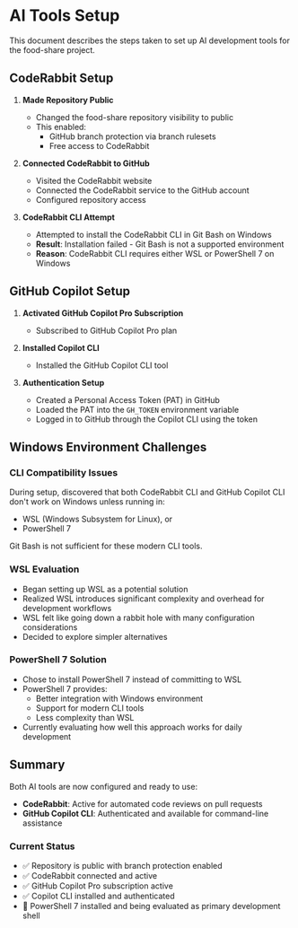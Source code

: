 # AI Tools Setup

This document describes the steps taken to set up AI development tools for the food-share project.

## CodeRabbit Setup

1. **Made Repository Public**
   - Changed the food-share repository visibility to public
   - This enabled:
     - GitHub branch protection via branch rulesets
     - Free access to CodeRabbit

2. **Connected CodeRabbit to GitHub**
   - Visited the CodeRabbit website
   - Connected the CodeRabbit service to the GitHub account
   - Configured repository access

3. **CodeRabbit CLI Attempt**
   - Attempted to install the CodeRabbit CLI in Git Bash on Windows
   - **Result**: Installation failed - Git Bash is not a supported environment
   - **Reason**: CodeRabbit CLI requires either WSL or PowerShell 7 on Windows

## GitHub Copilot Setup

1. **Activated GitHub Copilot Pro Subscription**
   - Subscribed to GitHub Copilot Pro plan

2. **Installed Copilot CLI**
   - Installed the GitHub Copilot CLI tool

3. **Authentication Setup**
   - Created a Personal Access Token (PAT) in GitHub
   - Loaded the PAT into the `GH_TOKEN` environment variable
   - Logged in to GitHub through the Copilot CLI using the token

## Windows Environment Challenges

### CLI Compatibility Issues
During setup, discovered that both CodeRabbit CLI and GitHub Copilot CLI don't work on Windows unless running in:
- WSL (Windows Subsystem for Linux), or
- PowerShell 7

Git Bash is not sufficient for these modern CLI tools.

### WSL Evaluation
- Began setting up WSL as a potential solution
- Realized WSL introduces significant complexity and overhead for development workflows
- WSL felt like going down a rabbit hole with many configuration considerations
- Decided to explore simpler alternatives

### PowerShell 7 Solution
- Chose to install PowerShell 7 instead of committing to WSL
- PowerShell 7 provides:
  - Better integration with Windows environment
  - Support for modern CLI tools
  - Less complexity than WSL
- Currently evaluating how well this approach works for daily development

## Summary

Both AI tools are now configured and ready to use:
- **CodeRabbit**: Active for automated code reviews on pull requests
- **GitHub Copilot CLI**: Authenticated and available for command-line assistance

### Current Status
- ✅ Repository is public with branch protection enabled
- ✅ CodeRabbit connected and active
- ✅ GitHub Copilot Pro subscription active
- ✅ Copilot CLI installed and authenticated
- 🔄 PowerShell 7 installed and being evaluated as primary development shell

